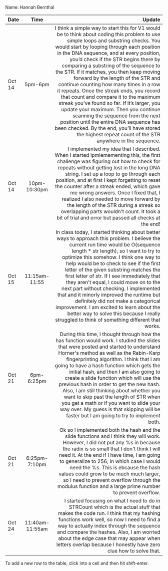 Name: Hannah Bernthal

| Date   |      Time       |                                                                                                                                                                                                                                                                                                                                                                                                                                                                                                                                                                                                                                                                                                                                                                                                          Update |
|:-------|:---------------:|----------------------------------------------------------------------------------------------------------------------------------------------------------------------------------------------------------------------------------------------------------------------------------------------------------------------------------------------------------------------------------------------------------------------------------------------------------------------------------------------------------------------------------------------------------------------------------------------------------------------------------------------------------------------------------------------------------------------------------------------------------------------------------------------------------------:|
| Oct 14 |     5pm-6pm     | I think a simple way to start this for V1 would be to think about coding this problem to use simple loops and substring checks. You would start by looping through each position in the DNA sequence, and at every position, you’d check if the STR begins there by comparing a substring of the sequence to the STR. If it matches, you then keep moving forward by the length of the STR and continue counting how many times in a row it repeats. Once the streak ends, you record that count and compare it to the maximum streak you’ve found so far. If it’s larger, you update your maximum. Then you continue scanning the sequence from the next position until the entire DNA sequence has been checked. By the end, you’ll have stored the highest repeat count of the STR anywhere in the sequence. |
| Oct 14 |  10pm-10:30pm   |                                                                                                                                                                                                                                                         I implemented my idea that I described. When I started ipmlemementing this, the first challenge was figuring out how to check for repeats without getting lost in the long DNA string. I set up a loop to go through each position, and at first I kept forgetting to reset the counter after a streak ended, which gave me wrong answers. Once I fixed that, I realized I also needed to move forward by the length of the STR during a streak so overlapping parts wouldn't count. It took a bit of trial and error but passed all checks at the end! |
| Oct 15 |  11:15am-11:55  |                                                                                                                                   In class today, I started thinking about better ways to approach this problem. I believe the current run time would be O(sequence length * str length), so I want to try to optimize this somehow. I think one way to help would be to check to see if the first letter of the given substring matches the first letter of str. If I see immediately that they aren't equal, I could move on to the next part without checking. I implemented that and it minorly improved the runtime but definitely did not make a categorical improvement. I am excited to learn about the better way to solve this because I really struggled to think of something different that works. |
| Oct 21 |   6pm-6:25pm    |                                                                                                                                                                           During this time, I thought through how the has function would work. I studied the slides that were posted and started to understand Horner's method as well as the Rabin-Karp fingerprinting algorithm. I think that I am going to have a hash function which gets the initial hash, and then I am also going to create a slide function which will use the previous hash in order to get the new hash. Also, I am still thinking about whether you want to skip past the length of STR when you get a math or if you want to slide your way over. My guess is that skipping will be faster but I am going to try to implement both. |
| Oct 21 |  6:25pm-7:10pm  |                                                                                                                                                                                                                                                                                                                                              Ok so I implemented both the hash and the slide functions and I think they will work. However, I did not put any %s in because the radix is so small that I don't think I will need it. At the end if I have time, I am going to generalize to 256, in which case I would need the %s. This is ebcause the hash values could grow to be much much larger, so I need to prevent overflow through the modulus function and a large prime number to prevent overflow. |
| Oct 24 | 11:40am-11:55am |                                                                                                                                                                                                                                                                                                                                                                                                                                 I started focusing on what I need to do in STRCount which is the actual stuff that makes the code run. I think that my hashing functions work well, so now I need to find a way to actually index through the sequence and compare the hashes. Also, I am worried about the edge case that may appear when letters overlap because I honestly have zero clue how to solve that. |


To add a new row to the table, click into a cell and then hit shift-enter.